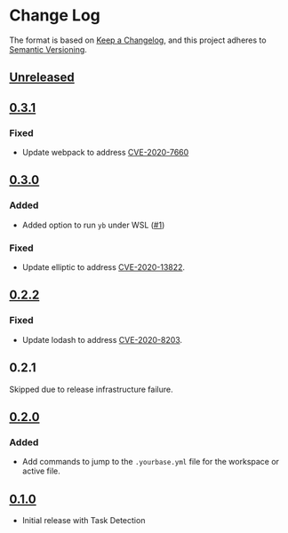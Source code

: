 # Change Log

The format is based on [Keep a Changelog](https://keepachangelog.com/en/1.0.0/),
and this project adheres to [Semantic Versioning](https://semver.org/spec/v2.0.0.html).

## [Unreleased]

[Unreleased]: https://github.com/yourbase/yourbase-vscode/compare/v0.3.1...HEAD

## [0.3.1][]

[0.3.1]: https://github.com/yourbase/yourbase-vscode/releases/tag/v0.3.1

### Fixed

- Update webpack to address [CVE-2020-7660][]

[CVE-2020-7660]: https://github.com/advisories/GHSA-hxcc-f52p-wc94

## [0.3.0][]

[0.3.0]: https://github.com/yourbase/yourbase-vscode/releases/tag/v0.3.0

### Added

- Added option to run `yb` under WSL ([#1][])

[#1]: https://github.com/yourbase/yourbase-vscode/issues/1

### Fixed

- Update elliptic to address [CVE-2020-13822][].

[CVE-2020-13822]: https://github.com/advisories/GHSA-vh7m-p724-62c2

## [0.2.2][]

[0.2.2]: https://github.com/yourbase/yourbase-vscode/releases/tag/v0.2.2

### Fixed

- Update lodash to address [CVE-2020-8203][].

[CVE-2020-8203]: https://github.com/advisories/GHSA-p6mc-m468-83gw

## 0.2.1

Skipped due to release infrastructure failure.

## [0.2.0][]

### Added

- Add commands to jump to the `.yourbase.yml` file for the workspace or
  active file.

[0.2.0]: https://github.com/yourbase/yourbase-vscode/releases/tag/v0.2.0

## [0.1.0][]

- Initial release with Task Detection

[0.1.0]: https://github.com/yourbase/yourbase-vscode/releases/tag/v0.1.0
